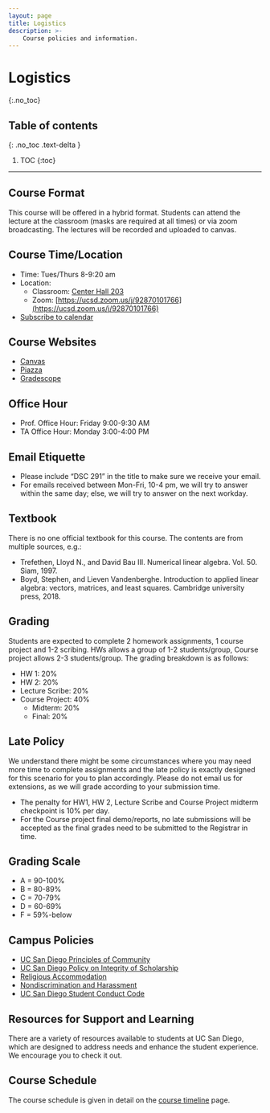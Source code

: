 ```yaml
---
layout: page
title: Logistics
description: >-
    Course policies and information.
---
```


# Logistics
{:.no_toc}

## Table of contents
{: .no_toc .text-delta }

1. TOC
{:toc}

---

## Course Format
This course will be offered in a hybrid format. Students can attend the lecture at the classroom (masks are required at all times) or via zoom broadcasting. The lectures will be recorded and uploaded to canvas. 

## Course Time/Location 
- Time: Tues/Thurs 8-9:20 am 
- Location:
    - Classroom: [Center Hall 203](https://goo.gl/maps/ACyeBGHaFb81kfUA7)
    - Zoom: [https://ucsd.zoom.us/j/92870101766](https://ucsd.zoom.us/j/92870101766)
- [Subscribe to calendar](https://calendar.google.com/calendar/u/2?cid=Y19uNTdraGdsc2tpanZpZWE4dmRzdDRqbW05Z0Bncm91cC5jYWxlbmRhci5nb29nbGUuY29t)

## Course Websites
- [Canvas](https://canvas.ucsd.edu/courses/35529)
- [Piazza](https://piazza.com/ucsd/spring2022/dsc291_sp22_a00/home)
- [Gradescope ](https://www.gradescope.com/courses/382023)

## Office Hour 
- Prof. Office Hour: Friday 9:00-9:30 AM
- TA Office Hour: Monday 3:00-4:00 PM

## Email Etiquette
- Please include “DSC 291” in the title to make sure we receive your email.
- For emails received between Mon-Fri, 10-4 pm, we will try to answer within the same day; else, we will try to answer on the next workday.  

## Textbook
There is no one official textbook for this course. The contents are from multiple sources, e.g.:
- Trefethen, Lloyd N., and David Bau III. Numerical linear algebra. Vol. 50. Siam, 1997.
- Boyd, Stephen, and Lieven Vandenberghe. Introduction to applied linear algebra: vectors, matrices, and least squares. Cambridge university press, 2018.

## Grading

Students are expected to complete 2 homework assignments, 1 course project and 1-2 scribing. HWs allows a group of 1-2 students/group, Course project allows 2-3 students/group. The grading breakdown is as follows:
- HW 1: 20%
- HW 2: 20%
- Lecture Scribe: 20%
- Course Project: 40%
    - Midterm: 20%
    - Final: 20%

## Late Policy
We understand there might be some circumstances where you may need more time to complete assignments and the late policy is exactly designed for this scenario for you to plan accordingly. Please do not email us for extensions, as we will grade according to your submission time.
- The penalty for HW1, HW 2, Lecture Scribe and Course Project midterm checkpoint is 10% per day. 
- For the Course project final demo/reports, no late submissions will be accepted as the final grades need to be submitted to the Registrar in time. 

## Grading Scale

- A = 90-100%
- B = 80-89%
- C = 70-79%
- D = 60-69%
- F = 59%-below

## Campus Policies

- [UC San Diego Principles of Community ](#)
- [UC San Diego Policy on Integrity of Scholarship](#)
- [Religious Accommodation](#)
- [Nondiscrimination and Harassment](#)
- [UC San Diego Student Conduct Code](#)

## Resources for Support and Learning

There are a variety of resources available to students at UC San Diego, which are designed to address needs and enhance the student experience. We encourage you to check it out.

## Course Schedule

The course schedule is given in detail on the [course timeline](#) page.